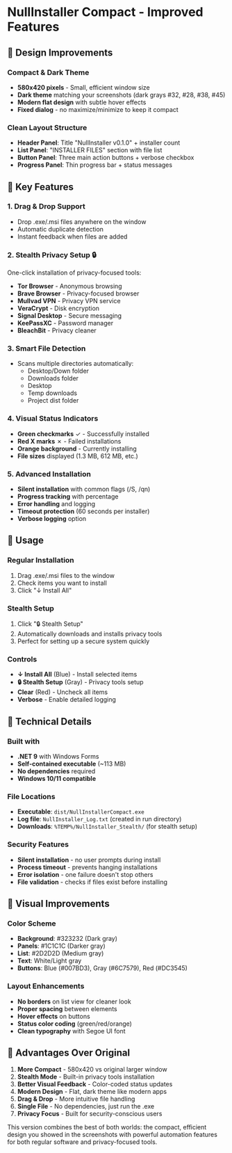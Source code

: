 # NullInstaller Compact - Improved Features

## 🎨 Design Improvements

### **Compact & Dark Theme**
- **580x420 pixels** - Small, efficient window size
- **Dark theme** matching your screenshots (dark grays #32, #28, #38, #45)
- **Modern flat design** with subtle hover effects
- **Fixed dialog** - no maximize/minimize to keep it compact

### **Clean Layout Structure**
- **Header Panel**: Title "NullInstaller v0.1.0" + installer count
- **List Panel**: "INSTALLER FILES" section with file list
- **Button Panel**: Three main action buttons + verbose checkbox
- **Progress Panel**: Thin progress bar + status messages

## 🚀 Key Features

### **1. Drag & Drop Support**
- Drop .exe/.msi files anywhere on the window
- Automatic duplicate detection
- Instant feedback when files are added

### **2. Stealth Privacy Setup** 🔒
One-click installation of privacy-focused tools:
- **Tor Browser** - Anonymous browsing
- **Brave Browser** - Privacy-focused browser  
- **Mullvad VPN** - Privacy VPN service
- **VeraCrypt** - Disk encryption
- **Signal Desktop** - Secure messaging
- **KeePassXC** - Password manager
- **BleachBit** - Privacy cleaner

### **3. Smart File Detection**
- Scans multiple directories automatically:
  - Desktop/Down folder
  - Downloads folder
  - Desktop
  - Temp downloads
  - Project dist folder

### **4. Visual Status Indicators**
- **Green checkmarks** ✓ - Successfully installed
- **Red X marks** ✗ - Failed installations  
- **Orange background** - Currently installing
- **File sizes** displayed (1.3 MB, 612 MB, etc.)

### **5. Advanced Installation**
- **Silent installation** with common flags (/S, /qn)
- **Progress tracking** with percentage
- **Error handling** and logging
- **Timeout protection** (60 seconds per installer)
- **Verbose logging** option

## 🎯 Usage

### **Regular Installation**
1. Drag .exe/.msi files to the window
2. Check items you want to install
3. Click "↓ Install All"

### **Stealth Setup**
1. Click "🔒 Stealth Setup" 
2. Automatically downloads and installs privacy tools
3. Perfect for setting up a secure system quickly

### **Controls**
- **↓ Install All** (Blue) - Install selected items
- **🔒 Stealth Setup** (Gray) - Privacy tools setup
- **Clear** (Red) - Uncheck all items
- **Verbose** - Enable detailed logging

## 🔧 Technical Details

### **Built with**
- **.NET 9** with Windows Forms
- **Self-contained executable** (~113 MB)
- **No dependencies** required
- **Windows 10/11 compatible**

### **File Locations**
- **Executable**: `dist/NullInstallerCompact.exe`
- **Log file**: `NullInstaller_Log.txt` (created in run directory)
- **Downloads**: `%TEMP%/NullInstaller_Stealth/` (for stealth setup)

### **Security Features**
- **Silent installation** - no user prompts during install
- **Process timeout** - prevents hanging installations
- **Error isolation** - one failure doesn't stop others
- **File validation** - checks if files exist before installing

## 🎨 Visual Improvements

### **Color Scheme**
- **Background**: #323232 (Dark gray)
- **Panels**: #1C1C1C (Darker gray)  
- **List**: #2D2D2D (Medium gray)
- **Text**: White/Light gray
- **Buttons**: Blue (#007BD3), Gray (#6C7579), Red (#DC3545)

### **Layout Enhancements**
- **No borders** on list view for cleaner look
- **Proper spacing** between elements
- **Hover effects** on buttons
- **Status color coding** (green/red/orange)
- **Clean typography** with Segoe UI font

## 🚀 Advantages Over Original

1. **More Compact** - 580x420 vs original larger window
2. **Stealth Mode** - Built-in privacy tools installation
3. **Better Visual Feedback** - Color-coded status updates
4. **Modern Design** - Flat, dark theme like modern apps
5. **Drag & Drop** - More intuitive file handling
6. **Single File** - No dependencies, just run the .exe
7. **Privacy Focus** - Built for security-conscious users

This version combines the best of both worlds: the compact, efficient design you showed in the screenshots with powerful automation features for both regular software and privacy-focused tools.
